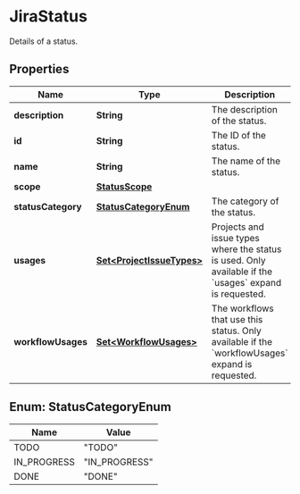 

# JiraStatus

Details of a status.

## Properties

| Name | Type | Description | Notes |
|------------ | ------------- | ------------- | -------------|
|**description** | **String** | The description of the status. |  [optional] |
|**id** | **String** | The ID of the status. |  [optional] |
|**name** | **String** | The name of the status. |  [optional] |
|**scope** | [**StatusScope**](StatusScope.md) |  |  [optional] |
|**statusCategory** | [**StatusCategoryEnum**](#StatusCategoryEnum) | The category of the status. |  [optional] |
|**usages** | [**Set&lt;ProjectIssueTypes&gt;**](ProjectIssueTypes.md) | Projects and issue types where the status is used. Only available if the &#x60;usages&#x60; expand is requested. |  [optional] |
|**workflowUsages** | [**Set&lt;WorkflowUsages&gt;**](WorkflowUsages.md) | The workflows that use this status. Only available if the &#x60;workflowUsages&#x60; expand is requested. |  [optional] |



## Enum: StatusCategoryEnum

| Name | Value |
|---- | -----|
| TODO | &quot;TODO&quot; |
| IN_PROGRESS | &quot;IN_PROGRESS&quot; |
| DONE | &quot;DONE&quot; |



